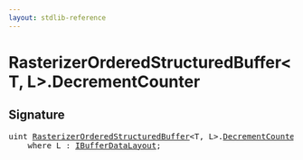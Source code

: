 ```yaml
---
layout: stdlib-reference
---
```


# RasterizerOrderedStructuredBuffer\<T, L\>\.DecrementCounter

## Signature 

<pre>
<span class="code_keyword">uint</span> <a href="/stdlib-reference/types/RasterizerOrderedStructuredBuffer/index" class="code_type">RasterizerOrderedStructuredBuffer</a>&lt;T, L&gt;.<a href="/stdlib-reference/types/RasterizerOrderedStructuredBuffer/DecrementCounter">DecrementCounter</a>()
    <span class='code_keyword'>where</span> L : <a href="/stdlib-reference/interfaces/IBufferDataLayout/index" class="code_type">IBufferDataLayout</a>;

</pre>

